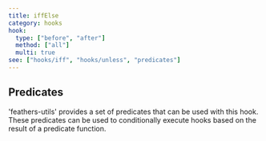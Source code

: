 ```yaml
---
title: iffElse
category: hooks
hook:
  type: ["before", "after"]
  method: ["all"]
  multi: true
see: ["hooks/iff", "hooks/unless", "predicates"]
---
```


## Predicates

'feathers-utils' provides a set of predicates that can be used with this hook. These predicates can be used to conditionally execute hooks based on the result of a predicate function.

<PredicatesList />
